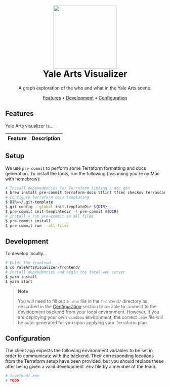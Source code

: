 <h1 align="center">
  <img src="https://i.kym-cdn.com/photos/images/newsfeed/001/459/116/5bc.png" width="200px"/>
  <br/>
  Yale Arts Visualizer
</h1>

<p align="center">
A graph exploration of the who and what in the Yale Arts scene.
</p>

<div align="center">

[Features](#features) •
[Development](#development) •
[Configuration](#configuration)

</div>

## Features

Yale Arts visualizer is...

| Feature | Description |
| ------- | ----------- |

## Setup

We use `pre-commit` to perform some Terraform formatting and docs generation. To
install the tools, run the following (assuming you're on Mac with homebrew):

```bash
# Install depenedencies for Terraform linting / doc gen
$ brew install pre-commit terraform-docs tflint tfsec checkov terrascan infracost tfupdate minamijoyo/hcledit/hcledit jq
# Configure Terraform docs templating
$ DIR=~/.git-template
$ git config --global init.templateDir ${DIR}
$ pre-commit init-templatedir -t pre-commit ${DIR}
# Install + run pre-commit on all files
$ pre-commit install
$ pre-commit run --all-files
```

## Development

To develop locally...

```bash
# Enter the frontend
$ cd YaleArtsVisualizer/frontend/
# Install dependencies and begin the local web server
$ yarn install
$ yarn start
```

> **Note**
>
> You will need to fill out a `.env` file in the `frontend/` directory as described in the [Configuration](#configuration) section to be able to connect to the development backend from your local environment. However, if you are deploying your own `sandbox` environment, the correct `.env` file will be auto-generated for you upon applying your Terraform plan.

## Configuration

The client app expects the following environment variables to be set in order
to communicate with the backend. Their corresponding locations from the Terraform
setup have been provided, but you should replace these after being given a valid
development .env file by a member of the team.

```ini
# frontend/.env
# TODO
```
